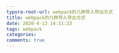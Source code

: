 ```yaml
---
typora-root-url: webpack的几种导入导出方式
title: webpack的几种导入导出方式
date: 2020-4-13 14:11:23
tags: webpack
categories: 
comments: true
---
```

